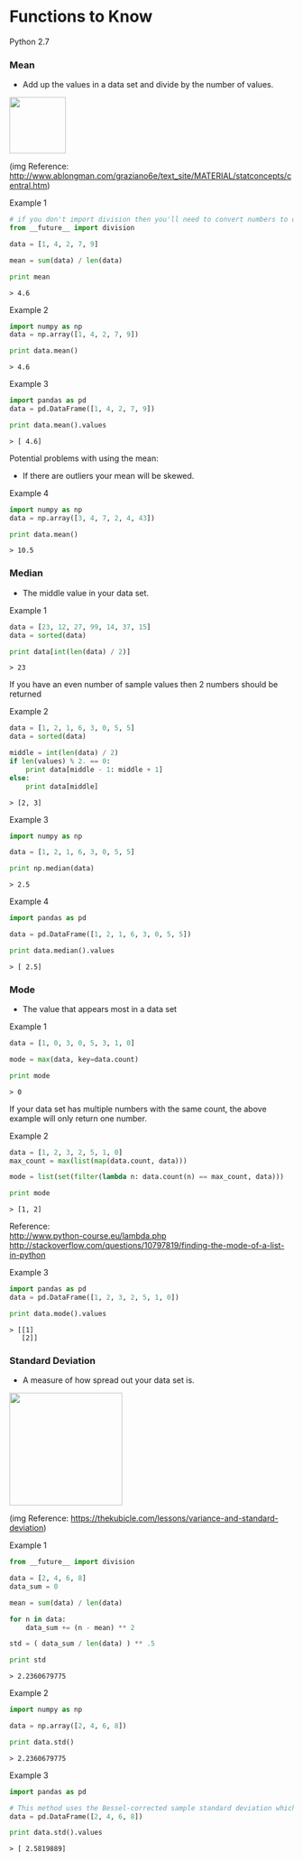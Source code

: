 # Functions to Know

Python 2.7

### Mean
 - Add up the values in a data set and divide by the number of values.

<img src="https://github.com/gravity226/Understanding_Data_Science/blob/master/imgs/mean_pic.png" height="100">

(img Reference: http://www.ablongman.com/graziano6e/text_site/MATERIAL/statconcepts/central.htm)

Example 1
``` python
# if you don't import division then you'll need to convert numbers to decimals before dividing
from __future__ import division

data = [1, 4, 2, 7, 9]

mean = sum(data) / len(data)

print mean
```
``` output
> 4.6
```

Example 2
``` python
import numpy as np
data = np.array([1, 4, 2, 7, 9])

print data.mean()
```
``` output
> 4.6
```

Example 3
``` python
import pandas as pd
data = pd.DataFrame([1, 4, 2, 7, 9])

print data.mean().values
```
``` output
> [ 4.6]
```

Potential problems with using the mean:
 - If there are outliers your mean will be skewed.

Example 4
``` python
import numpy as np
data = np.array([3, 4, 7, 2, 4, 43])

print data.mean()
```
``` output
> 10.5
```

### Median
 - The middle value in your data set.

Example 1
``` python
data = [23, 12, 27, 99, 14, 37, 15]
data = sorted(data)

print data[int(len(data) / 2)]
```
``` output
> 23
```

If you have an even number of sample values then 2 numbers should be returned

Example 2
``` python
data = [1, 2, 1, 6, 3, 0, 5, 5]
data = sorted(data)

middle = int(len(data) / 2)
if len(values) % 2. == 0:
    print data[middle - 1: middle + 1]
else:
    print data[middle]
```
``` output
> [2, 3]
```

Example 3
``` python
import numpy as np

data = [1, 2, 1, 6, 3, 0, 5, 5]

print np.median(data)
```
``` output
> 2.5
```

Example 4
``` python
import pandas as pd

data = pd.DataFrame([1, 2, 1, 6, 3, 0, 5, 5])

print data.median().values
```
``` output
> [ 2.5]
```

### Mode
 - The value that appears most in a data set

Example 1
``` python
data = [1, 0, 3, 0, 5, 3, 1, 0]

mode = max(data, key=data.count)

print mode
```
``` output
> 0
```

If your data set has multiple numbers with the same count, the above example will only return one number.

Example 2
``` python
data = [1, 2, 3, 2, 5, 1, 0]
max_count = max(list(map(data.count, data)))

mode = list(set(filter(lambda n: data.count(n) == max_count, data)))

print mode
```
``` output
> [1, 2]
```
Reference:<br />
http://www.python-course.eu/lambda.php<br />
http://stackoverflow.com/questions/10797819/finding-the-mode-of-a-list-in-python<br />

Example 3
``` python
import pandas as pd
data = pd.DataFrame([1, 2, 3, 2, 5, 1, 0])

print data.mode().values
```
``` output
> [[1]
   [2]]
```

### Standard Deviation
 - A measure of how spread out your data set is.

<img src="https://github.com/gravity226/Understanding_Data_Science/blob/master/imgs/sd_pic.gif" height="200">

(img Reference: https://thekubicle.com/lessons/variance-and-standard-deviation)

Example 1
``` python
from __future__ import division

data = [2, 4, 6, 8]
data_sum = 0

mean = sum(data) / len(data)

for n in data:
    data_sum += (n - mean) ** 2

std = ( data_sum / len(data) ) ** .5

print std
```
``` output
> 2.2360679775
```

Example 2
``` python
import numpy as np

data = np.array([2, 4, 6, 8])

print data.std()
```
``` output
> 2.2360679775
```

Example 3
``` python
import pandas as pd

# This method uses the Bessel-corrected sample standard deviation which uses (N - 1) instead of N in the denominator
data = pd.DataFrame([2, 4, 6, 8])

print data.std().values
```
``` output
> [ 2.5819889]
```
